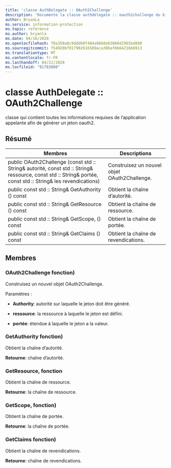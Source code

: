 ```yaml
---
title: 'classe AuthDelegate :: OAuth2Challenge'
description: 'Documente la classe authdelegate :: oauth2challenge du kit de développement logiciel (SDK) Microsoft Information Protection (MIP).'
author: BryanLa
ms.service: information-protection
ms.topic: reference
ms.author: bryanla
ms.date: 04/16/2020
ms.openlocfilehash: f8a350a8c9ddd68f484a98b0e63860d2965bd890
ms.sourcegitcommit: f54920bf017902616589aca30baf6b64216b6913
ms.translationtype: MT
ms.contentlocale: fr-FR
ms.lasthandoff: 04/22/2020
ms.locfileid: "81763608"
---
```

# <a name="class-authdelegateoauth2challenge"></a>classe AuthDelegate :: OAuth2Challenge 
classe qui contient toutes les informations requises de l’application appelante afin de générer un jeton oauth2.
  
## <a name="summary"></a>Résumé
 Membres                        | Descriptions                                
--------------------------------|---------------------------------------------
public OAuth2Challenge (const std :: String& autorité, const std :: String& ressource, const std :: String& portée, const std :: String& les revendications)  |  Construisez un nouvel objet OAuth2Challenge.
public const std :: String& GetAuthority () const  |  Obtient la chaîne d’autorité.
public const std :: String& GetResource () const  |  Obtient la chaîne de ressource.
public const std :: String& GetScope, () const  |  Obtient la chaîne de portée.
public const std :: String& GetClaims () const  |  Obtient la chaîne de revendications.
  
## <a name="members"></a>Membres
  
### <a name="oauth2challenge-function"></a>OAuth2Challenge fonction)
Construisez un nouvel objet OAuth2Challenge.

Paramètres :  
* **Authority**: autorité sur laquelle le jeton doit être généré. 


* **ressource**: la ressource à laquelle le jeton est défini. 


* **portée**: étendue à laquelle le jeton a la valeur.


  
### <a name="getauthority-function"></a>GetAuthority fonction)
Obtient la chaîne d’autorité.

  
**Retourne**: chaîne d’autorité.
  
### <a name="getresource-function"></a>GetResource, fonction
Obtient la chaîne de ressource.

  
**Retourne**: la chaîne de ressource.
  
### <a name="getscope-function"></a>GetScope, fonction)
Obtient la chaîne de portée.

  
**Retourne**: la chaîne de portée.
  
### <a name="getclaims-function"></a>GetClaims fonction)
Obtient la chaîne de revendications.

  
**Retourne**: chaîne de revendications.